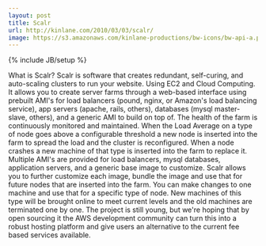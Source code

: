 ```yaml
---
layout: post
title: Scalr
url: http://kinlane.com/2010/03/03/scalr/
image: https://s3.amazonaws.com/kinlane-productions/bw-icons/bw-api-a.png
---
```

{% include JB/setup %}
What is Scalr?
Scalr is software that creates redundant, self-curing, and auto-scaling clusters to run your website. Using EC2 and Cloud Computing.
It allows you to create server farms through a web-based interface using prebuilt AMI's for load balancers (pound, nginx, or Amazon's load balancing service), app servers (apache, rails, others), databases (mysql master-slave, others), and a generic AMI to build on top of.
The health of the farm is continuously monitored and maintained. When the Load Average on a type of node goes above a configurable threshold a new node is inserted into the farm to spread the load and the cluster is reconfigured. When a node crashes a new machine of that type is inserted into the farm to replace it.
Multiple AMI's are provided for load balancers, mysql databases, application servers, and a generic base image to customize. Scalr allows you to further customize each image, bundle the image and use that for future nodes that are inserted into the farm. You can make changes to one machine and use that for a specific type of node. New machines of this type will be brought online to meet current levels and the old machines are terminated one by one.
The project is still young, but we're hoping that by open sourcing it the AWS development community can turn this into a robust hosting platform and give users an alternative to the current fee based services available.